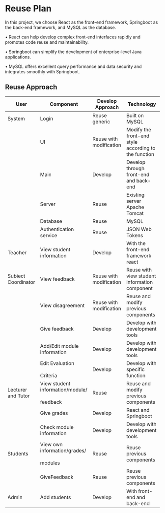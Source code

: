 # Reuse Plan

In this project, we choose React as the front-end framework, Springboot as the back-end framework, and MySQL as the database.

• React can help develop complex front-end interfaces rapidly and promotes code reuse and maintainability.

• Springboot can simplify the development of enterprise-level Java applications.

• MySQL offers excellent query performance and data security and integrates smoothly with Springboot.

## Reuse Approach

| **User** | **Component** | **Develop Approach** | **Technology** |
| --- | --- | --- | --- |
| System | Login | Reuse generic | Built on MySQL |
|     | UI  | Reuse with modification | Modify the front-end style according to the function |
|     | Main | Develop | Develop through front-end and back-end |
|     | Server | Reuse | Existing server Apache Tomcat |
|     | Database | Reuse | MySQL |
|     | Authentication service | Reuse | JSON Web Tokens |
| Teacher | View student information | Develop | With the front-end framework react |
| Subiect Coordinator | View feedback | Reuse with modification | Reuse with view student information component |
|     | View disagreement | Reuse with modification | Reuse and modify previous components |
|     | Give feedback | Develop | Develop with development tools |
|     | Add/Edit module information | Develop | Develop with development tools |
|     | Edit Evaluation<br><br>Criteria | Develop | Develop with specific function |
| Lecturer and Tutor | View student information/module/<br><br>feedback | Reuse | Reuse and modify previous components |
|     | Give grades | Develop | React and Springboot |
|     | Check module information | Develop | Develop with development tools |
| Students | View own information/grades/<br><br>modules | Reuse | Reuse previous components |
|     | GiveFeedback | Reuse | Reuse previous components |
| Admin | Add students | Develop | With front-end and back-end |
